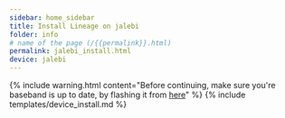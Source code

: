 ```yaml
---
sidebar: home_sidebar
title: Install Lineage on jalebi
folder: info
# name of the page (/{{permalink}}.html)
permalink: jalebi_install.html
device: jalebi
---
```


{% include warning.html content="Before continuing, make sure you're baseband is up to date, by flashing it from [here](http://thatlink.com)" %}
{% include templates/device_install.md %}
